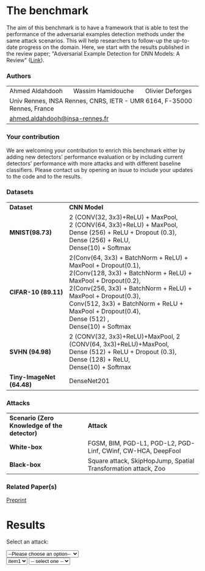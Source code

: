 # The benchmark
The aim of this benchmark is to have a framework that is able to test the performance of the adversarial examples detection methods under the same attack scenarios. This will help researchers to follow-up the up-to-date progress on the domain. Here, we start with the results published in the review paper; "Adversarial Example Detection for DNN Models: A Review" ([Link](X)). 


### Authors
<p align="center">
  <table>
      <tr>
        <td>Ahmed Aldahdooh</td>
        <td>Wassim Hamidouche</td>
        <td>Olivier Deforges</td>
      </tr>
      <tr>
        <td colspan="3">Univ Rennes, INSA Rennes, CNRS, IETR - UMR 6164, F-35000 Rennes, France</td>
      </tr>
      <tr>
        <td colspan="3"><a href = "mailto:ahmed.aldahdooh@insa-rennes.fr">ahmed.aldahdooh@insa-rennes.fr</a></td>
      </tr>
  </table>
</p>


### Your contribution
We are welcoming your contribution to enrich this benchmark either by adding new detectors' performance evaluation or by including current detectors' performance with more attacks and with different baseline classifiers. Please contact us by opening an isuue to include your updates to the code and to the results.

### Datasets
<table border="0">
  <tbody>
    <tr>
      <td><strong>Dataset</strong></td>
      <td><strong>CNN Model</strong></td>
    </tr>
    <tr>
      <td><strong>MNIST(98.73)</strong></td>
      <td>2 (CONV(32, 3x3)+ReLU) + MaxPool,<br>
          2 (CONV(64, 3x3)+ReLU) + MaxPool,<br>
          Dense (256) + ReLU + Dropout (0.3), Dense (256) + ReLU,<br>
          Dense(10) + Softmax
      </td>
    </tr>
    <tr>
      <td><strong>CIFAR-10 (89.11)</strong></td>
       <td>2(Conv(64, 3x3) + BatchNorm + ReLU) + MaxPool + Dropout(0.1),<br>
         2(Conv(128, 3x3) + BatchNorm + ReLU) + MaxPool + Dropout(0.2),<br>
         2(Conv(256, 3x3) + BatchNorm + ReLU) + MaxPool + Dropout(0.3),<br>
         Conv(512, 3x3) + BatchNorm + ReLU + MaxPool + Dropout(0.4),<br>
         Dense (512) ,<br>
         Dense(10) + Softmax
      </td>
    </tr>
    <tr>
      <td><strong>SVHN (94.98)</strong></td>
      <td>2 (CONV(32, 3x3)+ReLU)+MaxPool, 2 (CONV(64, 3x3)+ReLU)+MaxPool,<br>
        Dense (512) + ReLU + Dropout (0.3), Dense (128) + ReLU,<br>
        Dense(10) + Softmax
      </td>
    </tr>
    <tr>
      <td><strong>Tiny-ImageNet (64.48)</strong></td>
      <td>DenseNet201</td>
    </tr>
  </tbody>
</table>


### Attacks
<table border="0">
  <tbody>
    <tr>
      <td><strong>Scenario (Zero Knowledge of the detector)</strong></td>
      <td><strong>Attack</strong></td>
    </tr>
    <tr>
      <td><strong>White-box</strong></td>
      <td>FGSM, BIM, PGD-L1, PGD-L2, PGD-Linf, CWinf, CW-HCA, DeepFool</td>
    </tr>
    <tr>
      <td><strong>Black-box</strong></td>
      <td>Square attack, SkipHopJump, Spatial Transformation attack, Zoo</td>
    </tr>
  </tbody>
</table>

### Related Paper(s)
[Preprint](X)


# Results

<label for="attacks-select">Select an attack:</label>

<select name="attacks" id="attacks-select">
  <option value="">--Please choose an option--</option>
  <option value="fgsm1">FGSM(8)</option>
  <option value="fgsm2">FGSM(16)</option>
  <option value="fgsm3">FGSM(32)</option>
  <option value="fgsm4">FGSM(64)</option>
  <option value="fgsm5">FGSM(80)</option>
  <option value="bim1">BIM(8)</option>
  <option value="bim2">BIM(16)</option>
  <option value="bim3">BIM(32)</option>
  <option value="bim4">BIM(64)</option>
  <option value="bim5">BIM(80)</option>
  <option value="pgd11">PGD-L1(5)</option>
  <option value="pgd12">PGD-L1(10)</option>
  <option value="pgd13">PGD-L1(15)</option>
  <option value="pgd14">PGD-L1(20)</option>
  <option value="pgd15">PGD-L1(25)</option>
  <option value="pgd21">PGD-L2(0.25)</option>
  <option value="pgd22">PGD-L2(0.3125)</option>
  <option value="pgd23">PGD-L2(0.5)</option>
  <option value="pgd24">PGD-L2(1.0)</option>
  <option value="pgd25">PGD-L2(1.5)</option>
  <option value="pgd26">PGD-L2(2.0)</option>
  <option value="pgdi1">PGD-Linf(8)</option>
  <option value="pgdi2">PGD-Linf(16)</option>
  <option value="pgdi3">PGD-Linf(32)</option>
  <option value="pgdi4">PGD-Linf(64)</option>
  <option value="cwi">CW-Linf</option>
  <option value="hca1">CW-HCA(8)</option>
  <option value="hca2">CW-HCA(16)</option>
  <option value="hca3">CW-HCA(80)</option>
  <option value="hca4">CW-HCA(128)</option>
  <option value="df">DeepFool</option>
  <option value="sa">SquareAttack</option>
  <option value="hop">HopSkipJumpAttack</option>
  <option value="sta">SpatialTransformationAttack</option>
</select>

<div id="tables"> 
</div>


<select id="type">
    <option value="item1">item1</option>
    <option value="item2">item2</option>
    <option value="item3">item3</option>
</select>

<select id="size">
    <option value="">-- select one -- </option>
</select>



<script src="https://ajax.googleapis.com/ajax/libs/jquery/2.1.3/jquery.min.js"></script>
<script>
  $(document).ready(function() {
    $("#attacks").change(function() {
      var val = $(this).val();
      if (val == "fgsm1") {
        $("#tables").html(" <table border="0">
                                <tbody>
                                  <tr>
                                    <td><strong>1 Scenario (Zero Knowledge of the detector)</strong></td>
                                    <td><strong>Attack</strong></td>
                                  </tr>
                                  <tr>
                                    <td><strong>White-box</strong></td>
                                    <td>FGSM, BIM, PGD-L1, PGD-L2, PGD-Linf, CWinf, CW-HCA, DeepFool</td>
                                  </tr>
                                  <tr>
                                    <td><strong>Black-box</strong></td>
                                    <td>Square attack, SkipHopJump, Spatial Transformation attack, Zoo</td>
                                  </tr>
                                </tbody>
                              </table>

                              <table border="0">
                                <tbody>
                                  <tr>
                                    <td><strong>Scenario (Zero Knowledge of the detector)</strong></td>
                                    <td><strong>Attack</strong></td>
                                  </tr>
                                  <tr>
                                    <td><strong>White-box</strong></td>
                                    <td>FGSM, BIM, PGD-L1, PGD-L2, PGD-Linf, CWinf, CW-HCA, DeepFool</td>
                                  </tr>
                                  <tr>
                                    <td><strong>Black-box</strong></td>
                                    <td>Square attack, SkipHopJump, Spatial Transformation attack, Zoo</td>
                                  </tr>
                                </tbody>
                              </table>");
      } 
      else if (val == "fgsm2") {
        $("#tables").html(" <table border="0">
                                <tbody>
                                  <tr>
                                    <td><strong>2 Scenario (Zero Knowledge of the detector)</strong></td>
                                    <td><strong>Attack</strong></td>
                                  </tr>
                                  <tr>
                                    <td><strong>White-box</strong></td>
                                    <td>FGSM, BIM, PGD-L1, PGD-L2, PGD-Linf, CWinf, CW-HCA, DeepFool</td>
                                  </tr>
                                  <tr>
                                    <td><strong>Black-box</strong></td>
                                    <td>Square attack, SkipHopJump, Spatial Transformation attack, Zoo</td>
                                  </tr>
                                </tbody>
                              </table>

                              <table border="0">
                                <tbody>
                                  <tr>
                                    <td><strong>Scenario (Zero Knowledge of the detector)</strong></td>
                                    <td><strong>Attack</strong></td>
                                  </tr>
                                  <tr>
                                    <td><strong>White-box</strong></td>
                                    <td>FGSM, BIM, PGD-L1, PGD-L2, PGD-Linf, CWinf, CW-HCA, DeepFool</td>
                                  </tr>
                                  <tr>
                                    <td><strong>Black-box</strong></td>
                                    <td>Square attack, SkipHopJump, Spatial Transformation attack, Zoo</td>
                                  </tr>
                                </tbody>
                              </table>");
      } 
      else if (val == "fgsm3") {
        $("#tables").html(" <table border="0">
                              <tbody>
                                <tr>
                                  <td><strong>3 Scenario (Zero Knowledge of the detector)</strong></td>
                                  <td><strong>Attack</strong></td>
                                </tr>
                                <tr>
                                  <td><strong>White-box</strong></td>
                                  <td>FGSM, BIM, PGD-L1, PGD-L2, PGD-Linf, CWinf, CW-HCA, DeepFool</td>
                                </tr>
                                <tr>
                                  <td><strong>Black-box</strong></td>
                                  <td>Square attack, SkipHopJump, Spatial Transformation attack, Zoo</td>
                                </tr>
                              </tbody>
                            </table>

                            <table border="0">
                              <tbody>
                                <tr>
                                  <td><strong>Scenario (Zero Knowledge of the detector)</strong></td>
                                  <td><strong>Attack</strong></td>
                                </tr>
                                <tr>
                                  <td><strong>White-box</strong></td>
                                  <td>FGSM, BIM, PGD-L1, PGD-L2, PGD-Linf, CWinf, CW-HCA, DeepFool</td>
                                </tr>
                                <tr>
                                  <td><strong>Black-box</strong></td>
                                  <td>Square attack, SkipHopJump, Spatial Transformation attack, Zoo</td>
                                </tr>
                              </tbody>
                           </table>");
      }
    });
  });
</script>
